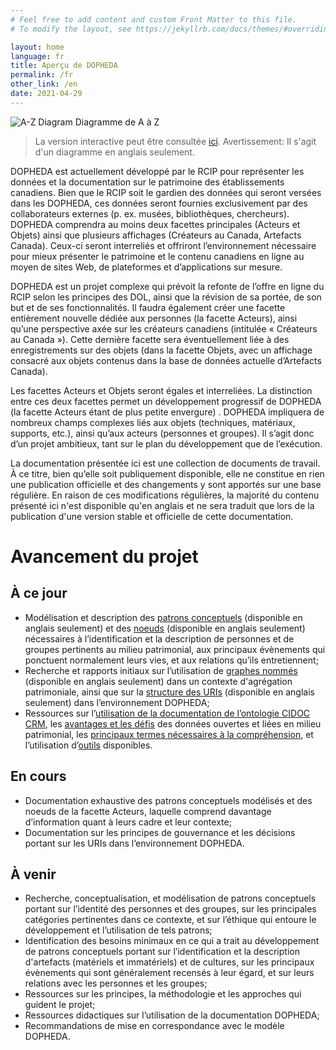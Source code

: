```yaml
---
# Feel free to add content and custom Front Matter to this file.
# To modify the layout, see https://jekyllrb.com/docs/themes/#overriding-theme-defaults

layout: home
language: fr
title: Aperçu de DOPHEDA
permalink: /fr
other_link: /en
date: 2021-04-29
---
```


![A-Z Diagram](../images/000_Patterns_2.1_p.jpg)
Diagramme de A à Z
> La version interactive peut être consultée [ici](/collections-model/en/target-model/current/introduction#a-z-diagram). <span class="disclaimer">Avertissement: Il s'agit d'un diagramme en anglais seulement.</span> 

DOPHEDA est actuellement développé par le RCIP pour représenter les données et la documentation sur le patrimoine des établissements canadiens. Bien que le RCIP soit le gardien des données qui seront versées dans les DOPHEDA, ces données seront fournies exclusivement par des collaborateurs externes (p. ex. musées, bibliothèques, chercheurs). DOPHEDA comprendra au moins deux facettes principales (Acteurs et Objets) ainsi que plusieurs affichages (Créateurs au Canada, Artefacts Canada). Ceux-ci seront interreliés et offriront l’environnement nécessaire pour mieux présenter le patrimoine et le contenu canadiens en ligne au moyen de sites Web, de plateformes et d’applications sur mesure.

DOPHEDA est un projet complexe qui prévoit la refonte de l’offre en ligne du RCIP selon les principes des DOL, ainsi que la révision de sa portée, de son but et de ses fonctionnalités. Il faudra également créer une facette entièrement nouvelle dédiée aux personnes (la facette Acteurs), ainsi qu’une perspective axée sur les créateurs canadiens (intitulée « Créateurs au Canada »). Cette dernière facette sera éventuellement liée à des enregistrements sur des objets (dans la facette Objets, avec un affichage consacré aux objets contenus dans la base de données actuelle d’Artefacts Canada).

Les facettes Acteurs et Objets seront égales et interreliées. La distinction entre ces deux facettes permet un développement progressif de DOPHEDA (la facette Acteurs étant de plus petite envergure) . DOPHEDA impliquera de nombreux champs complexes liés aux objets (techniques, matériaux, supports, etc.), ainsi qu’aux acteurs (personnes et groupes). Il s’agit donc d’un projet ambitieux, tant sur le plan du développement que de l’exécution.

La documentation présentée ici est une collection de documents de travail. À ce titre, bien qu’elle soit publiquement disponible, elle ne constitue en rien une publication officielle et des changements y sont apportés sur une base régulière. En raison de ces modifications régulières, la majorité du contenu présenté ici n'est disponible qu'en anglais et ne sera traduit que lors de la publication d'une version stable et officielle de cette documentation.

<h1 class="post-title">Avancement du projet</h1>

## À ce jour

- Modélisation et description des [patrons conceptuels](/collections-model/en/target-model/current/introduction) (disponible en anglais seulement) et des  [noeuds](/collections-model/en/semantic-paths-specification/current/introduction) (disponible en anglais seulement) nécessaires à l’identification et la description de personnes et de groupes pertinents au milieu patrimonial, aux principaux évènements qui ponctuent normalement leurs vies, et aux relations qu’ils entretiennent;
- Recherche et rapports initiaux sur l’utilisation de [graphes nommés](/collections-model/en/technical-reports/current/named-graph-survey-report-1) (disponible en anglais seulement) dans un contexte d'agrégation patrimoniale, ainsi que sur la [structure des URIs](/collections-model/en/technical-reports/current/uris-technical-report) (disponible en anglais seulement) dans l’environnement DOPHEDA;
- Ressources sur l’[utilisation de la documentation de l’ontologie CIDOC CRM](/collections-model/fr/ressources/actuel/tutoriel-cidoc-crm), les [avantages et les défis](https://chin-rcip.github.io/collections-model/fr/ressources/actuel/dol-avantages-defis) des données ouvertes et liées en milieu patrimonial, les [principaux termes nécessaires à la compréhension](https://chin-rcip.github.io/collections-model/fr/ressources/actuel/glossaire), et l’utilisation d’[outils](https://chin-rcip.github.io/collections-model/fr/ressources/actuel/outils) disponibles. 

## En cours

- Documentation exhaustive des patrons conceptuels modélisés et des noeuds de la facette Acteurs, laquelle comprend davantage d’information quant à leurs cadre et leur contexte; 
- Documentation sur les principes de gouvernance et les décisions portant sur les URIs dans l’environnement DOPHEDA.

## À venir

- Recherche, conceptualisation, et modélisation de patrons conceptuels portant sur l’identité des personnes et des groupes, sur les principales catégories pertinentes dans ce contexte, et sur l’éthique qui entoure le développement et l’utilisation de tels patrons; 
- Identification des besoins minimaux en ce qui a trait au développement de patrons conceptuels portant sur l’identification et la description d'artefacts (matériels et immatériels) et de cultures, sur les principaux évènements qui sont généralement recensés à leur égard, et sur leurs relations avec les personnes et les groupes; 
- Ressources sur les principes, la méthodologie et les approches qui guident le projet; 
- Ressources didactiques sur l’utilisation de la documentation DOPHEDA; 
- Recommandations de mise en correspondance avec le modèle DOPHEDA.

